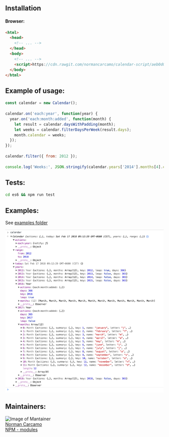 ## Installation

#### Browser:
```html
<html>
  <head>
    <!-- ... -->
  </head>
  <body>
    <!-- ... -->
    <script>https://cdn.rawgit.com/normancarcamo/calendar-script/aeb0d05c/dist/browser/calendar.min.js</script>
  </body>
</html>
```

## Example of usage:

```javascript
const calendar = new Calendar();

calendar.on('each:year', function(year) {
  year.on('each:month:added', function(month) {
    let result = calendar.daysWithPadding(month);
    let weeks = calendar.filterDaysPerWeek(result.days);
    month.calendar = weeks;
  });
});

calendar.filter({ from: 2012 });

console.log('Weeks:', JSON.stringify(calendar.years['2014'].months[4].calendar, null, 2));
```

## Tests:
``` bash
cd es6 && npm run test
```

## Examples:
See [examples folder](https://github.com/normancarcamo/calendar-script/tree/master/examples)

![Image of usage](https://github.com/normancarcamo/calendar-script/blob/master/examples/screenshot.png)
<br/>

## Maintainers:

![Image of Mantainer](http://s.gravatar.com/avatar/c3d34f6dbeeef3c39942d0ecb1247228?s=80)<br/>
[Norman Carcamo](https://github.com/normancarcamo)<br/>
[NPM - modules](https://www.npmjs.com/~normanfx)<br/>
